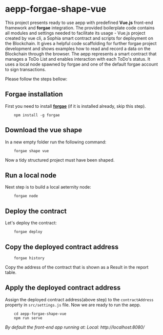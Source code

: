 # aepp-forgae-shape-vue
This project presents ready to use aepp with predefined **Vue.js** front-end framework and **forgae** integration.
The provided boilerplate code contains all modules and settings needed to facilitate its usage - Vue.js project created by vue cli, a Sophia smart contract and scripts for deployment on the Blockchain.
It gives a helpful code scaffolding for further forgae project development and shows examples how to read and record a data on the Blockchain through the browser.
The aepp represents a smart contract that manages a ToDo List and enables interaction with each ToDo's status. It uses a local node spawned by forgae and one of the default forgae account to sign transactions. 

Please follow the steps bellow:



## Forgae installation

First you need to install **[forgae](https://github.com/aeternity/aepp-forgae-js)** (if it is installed already, skip this step).
```
    npm install -g forgae
```

## Download the vue shape

In a new empty folder run the following command:

```
    forgae shape vue
```

Now a tidy structured project must have been shaped. 

## Run a local node
Next step is to build a local aeternity node:

```
    forgae node
```

## Deploy the contract
Let's deploy the contract:
```
    forgae deploy
```

## Copy the deployed contract address

```
    forgae history

```
Copy the address of the contract that is shown as a Result in the report table.

## Apply the deployed contract address

Assign the deployed contract address(above step) to the `contractAddress` property in `src/settings.js` file. 
Now we are ready to run the aepp.

```
    cd aepp-forgae-shape-vue
    npm run serve
```

*By default the front-end app running at: Local:   http://localhost:8080/*